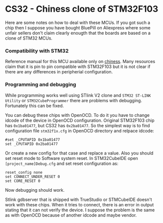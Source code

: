 # CS32 - Chiness clone of STM32F103

Here are some notes on how to deal with these MCUs. If you got such a chip then I suppose you have bought BluePill on Aliexpress where some unfair sellers don't claim clearly enougth that the boards are based on a clone of STM32 MCUs.

### Compatibility with STM32

Reference manual for this MCU available only on [chiness](https://stm32duinoforum.com/forum/upload/CS32F103%E6%89%8B%E5%86%8C.pdf). Many resources claim that it is pin to pin compatible with STM32F103 but it is not clear if there are any differences in peripherial configuration.


### Programming and debugging

While programming works well using STlink V2 clone and `STM32 ST-LINK Utility` or `STM32CubeProgrammer` there are problems with debugging. Fortunately this can be fixed.

You can debug these chips with OpenOCD. To do it you have to change idcode of the device in OpenOCD configuration. Original STM32F103 chip has `0x1ba01477`, but CS32 has `0x2ba01477`. So the simplest way is to find configuration file `stm32f1x.cfg` in OpenOCD directory and relpace idcode:

```
#set _CPUTAPID 0x1ba01477
set _CPUTAPID 0x2ba01477
```

Or create a new config for that case and replace a value. Also you should set reset mode to Software system reset. In STM32CubeIDE open `[project_name]Debug.cfg` and set reset configuration as:

```
reset_config none
set CONNECT_UNDER_RESET 0
set CORE_RESET 0
```

Now debugging should work.

Stlink gdbserver that is shipped with TrueStudio or STMCubeIDE doesn't work with these chips. When it tries to connect, there is an error in output stating that it can not verify the device. I suppose the problem is the same as with OpenOCD because of another idcode and maybe vendor.
